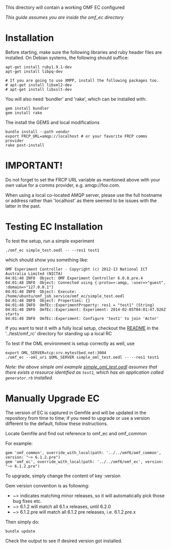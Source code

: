 
This directory will contain a working OMF EC configured

*This guide assumes you are inside the omf_ec directory*

# Installation

Before starting, make sure the following libraries and ruby header files are installed. On Debian systems, the following should suffice:

    apt-get install ruby1.9.1-dev
    apt-get install libpq-dev

    # If you are going to use XMPP, install the following packages too.
    # apt-get install libxml2-dev
    # apt-get install libxslt-dev

You will also need 'bundler' and 'rake', which can be installed with:

    gem install bundler
    gem install rake

The install the GEMS and local modifications

    bundle install --path vendor
    export FRCP_URL=amqp://localhost # or your favorite FRCP comms provider
    rake post-install

# IMPORTANT!

Do not forget to set the FRCP URL variable as mentioned above with your *own* value for a comms provider, e.g. amqp://foo.com.

When using a local co-located AMQP server, please use the full hostname or address rather than 'localhost' as there seemed to be issues with the latter in the past.

# Testing EC Installation

To test the setup, run a simple experiment

    ./omf_ec simple_test.oedl -- --res1 test1

which should show you something like:

    OMF Experiment Controller - Copyright (c) 2012-13 National ICT Australia Limited (NICTA)
    04:01:48 INFO  Object: OMF Experiment Controller 6.0.8.pre.4
    04:01:48 INFO  Object: Connected using {:proto=>:amqp, :user=>"guest", :domain=>"127.0.0.1"}
    04:01:48 INFO  Object: Execute: /home/ubuntu/omf_job_service/omf_ec/simple_test.oedl
    04:01:48 INFO  Object: Properties: {}
    04:01:48 INFO  OmfEc::ExperimentProperty: res1 = "test1" (String)
    04:01:48 INFO  OmfEc::Experiment: Experiment: 2014-02-05T04:01:47.926Z starts
    04:01:48 INFO  OmfEc::Experiment: Configure 'test1' to join 'Actor'

If you want to test it with a fully local setup, checkout the [README](../test/omf_rc/README.md)
in the '../test/omf_rc' directory for standing up a local RC

To test if the OML environment is setup correctly as well, use

    export OML_SERVER=tcp:srv.mytestbed.net:3004
    ./omf_ec --oml_uri $OML_SERVER simple_oml_test.oedl -- --res1 test1

*Note: the above simple oml example [simple_oml_test.oedl](./simple_oml_test.oedl)
assumes that there exists a resource identified as `test1`, which has an
application called `generator.rb` installed.*

# Manually Upgrade EC

The version of EC is captured in Gemfile and will be updated in the repository from time to time; if you need to upgrade or use a version different to the default, follow these instructions.

Locate Gemfile and find out reference to omf\_ec and omf\_common

For example:

    gem 'omf_common', override_with_local(path: '../../omf6/omf_common', version: "~> 6.1.2.pre")
    gem 'omf_ec', override_with_local(path: '../../omf6/omf_ec', version: "~> 6.1.2.pre")

To upgrade, simply change the content of key :version

Gem version convention is as following:

* ~> indicates matching minor releases, so it will automatically pick those bug fixes etc.
* ~> 6.1.2 will match all 6.1.x releases, until 6.2.0
* ~> 6.1.2.pre will match all 6.1.2 pre releases, i.e. 6.1.2.pre.x

Then simply do:

    bundle update

Check the output to see if desired version got installed.
